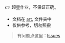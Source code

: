  :point_right: 超星作业，不保证正确。

* 文档在 [art.](https://gitee.com/urleisure/data_-structure_-and_-algorithm-homework/tree/master/art.) 文件夹中
* 仅供参考，切勿照搬

>有问题点这里：[Issues](https://gitee.com/urleisure/data_-structure_-and_-algorithm-homework/issues)